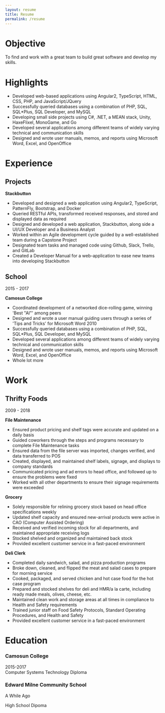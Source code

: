 ```yaml
---
layout: resume
title: Resume
permalink: /resume
---
```


# Objective
To find and work with a great team to build great software and develop my skills.

# Highlights
- Developed web-based applications using Angular2, TypeScript, HTML, CSS, PHP, and JavaScript/JQuery
- Successfully queried databases using a combination of PHP, SQL, SQL*Plus, SQL Developer, and MySQL
- Developing small side projects using C#, .NET, a MEAN stack, Unity, HaxeFlixel, MonoGame, and Go
- Developed several applications among different teams of widely varying technical and communication skills
- Designed and wrote user manuals, memos, and reports using Microsoft Word, Excel, and OpenOffice

# Experience

## Projects

**Stackbutton**
- Developed and designed a web application using Angular2, TypeScript, PatternFly, Bootstrap, and Docker
- Queried RESTful APIs, transformed received responses, and stored and displayed data as required
- Designed and developed a web application, Stackbutton, along side a UI/UX Developer and a Business Analyst
- Worked within an Agile development cycle guided by a well-established team during a Capstone Project
- Designated team tasks and managed code using Github, Slack, Trello, and GitLab
- Created a Developer Manual for a web-application to ease new teams into developing Stackbutton

<div class="dated-header">
  <h2>School</h2><span>2015 - 2017</span>
</div>

**Camosun College**
- Coordinated development of a networked dice-rolling game, winning 'Best "AI"' among peers
- Designed and wrote a user manual guiding users through a series of 'Tips and Tricks' for Microsoft Word 2010
- Successfully queried databases using a combination of PHP, SQL, SQL*Plus, SQL Developer, and MySQL
- Developed several applications among different teams of widely varying technical and communication skills
- Designed and wrote user manuals, memos, and reports using Microsoft Word, Excel, and OpenOffice
- Whole lot more

# Work

<div class="dated-header">
  <h2>Thrifty Foods</h2><span>2009 - 2018</span>
</div>

**File Maintenance**
- Ensured product pricing and shelf tags were accurate and updated on a daily basis
- Guided coworkers through the steps and programs necessary to complete File Maintenance tasks
- Ensured data from the file server was imported, changes verified, and data transferred to POS
- Created, displayed, and maintained shelf labels, signage, and displays to company standards
- Communicated pricing and ad errors to head office, and followed up to ensure the problems were fixed
- Worked with all other departments to ensure their signage requirements were exceeded

**Grocery**
- Solely responsible for relining grocery stock based on head office specifications weekly
- Updated shelf capacity and ensured new-arrival products were active in CAO (Computer Assisted Ordering)
- Received and verified incoming stock for all departments, and maintained appropriate receiving logs
- Stocked shelved and organized and maintained back stock
- Provided excellent customer service in a fast-paced environment

**Deli Clerk**
- Completed daily sandwich, salad, and pizza production programs
- Broke down, cleaned, and flipped the meat and salad cases to prepare for morning service
- Cooked, packaged, and served chicken and hot case food for the hot case program
- Prepared and stocked shelves for deli and HMR/a la carte, including ready made meals, olives, cheese, etc.
- Maintained clean work and storage areas at all times in compliance to Health and Safety requirements
- Trained junior staff on Food Safety Protocols, Standard Operating Procedures, and Health and Safety
- Provided excellent customer service in a fast-paced environment

# Education
<div class="dated-header">
  <h3>Camosun College</h3>
  <span>2015-2017</span>
</div>
Computer Systems Technology Diploma

<div class="dated-header">
  <h3>Edward Milne Community School</h3>
  <span>A While Ago</span>
</div>

<p style="margin-bottom:0;">
  High School Dipoma
</p>